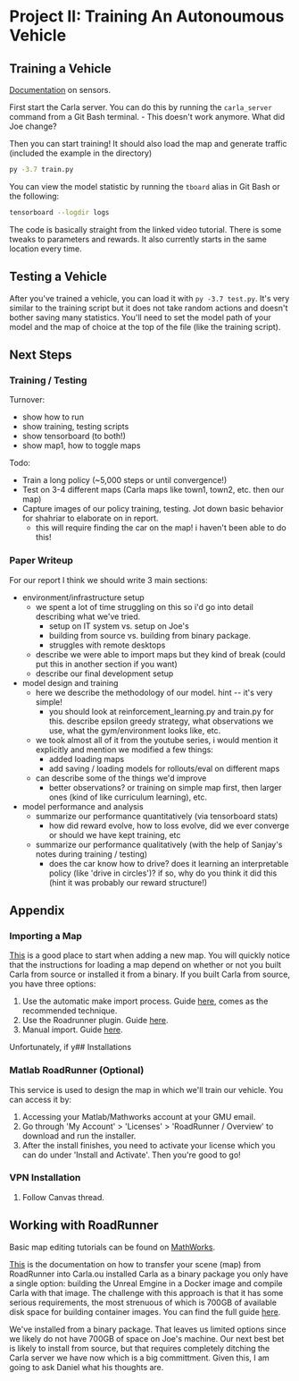 # Project II: Training An Autonoumous Vehicle

## Training a Vehicle

[Documentation](https://carla.readthedocs.io/en/0.9.15/ref_sensors/#rgb-camera) on sensors.

First start the Carla server. You can do this by running the `carla_server` command from a Git Bash terminal.
    - This doesn't work anymore. What did Joe change?

Then you can start training! It should also load the map and generate traffic (included the example in the directory)

```bash
py -3.7 train.py
```

You can view the model statistic by running the `tboard` alias in Git Bash or the following:

```bash
tensorboard --logdir logs
```

The code is basically straight from the linked video tutorial. There is some tweaks to parameters and rewards. It also currently starts in the same location every time.

## Testing a Vehicle

After you've trained a vehicle, you can load it with `py -3.7 test.py`. It's very similar to the training script but it does not take random actions and doesn't bother saving many statistics. You'll need to set the model path of your model and the map of choice at the top of the file (like the training script).

## Next Steps

### Training / Testing

Turnover:
- show how to run
- show training, testing scripts
- show tensorboard (to both!)
- show map1, how to toggle maps

Todo:
- Train a long policy (~5,000 steps or until convergence!)
- Test on 3-4 different maps (Carla maps like town1, town2, etc. then our map)
- Capture images of our policy training, testing. Jot down basic behavior for shahriar to elaborate on in report.
    - this will require finding the car on the map! i haven't been able to do this!

### Paper Writeup

For our report I think we should write 3 main sections:
- environment/infrastructure setup
    - we spent a lot of time struggling on this so i'd go into detail describing what we've tried.
        - setup on IT system vs. setup on Joe's
        - building from source vs. building from binary package.
        - struggles with remote desktops
    - describe we were able to import maps but they kind of break (could put this in another section if you want)
    - describe our final development setup
- model design and training
    - here we describe the methodology of our model. hint -- it's very simple!
        - you should look at reinforcement_learning.py and train.py for this. describe epsilon greedy strategy, what observations we use, what the gym/environment looks like, etc.
    - we took almost all of it from the youtube series, i would mention it explicitly and mention we modified a few things:
        - added loading maps
        - add saving / loading models for rollouts/eval on different maps
    - can describe some of the things we'd improve
        - better observations? or training on simple map first, then larger ones (kind of like curriculum learning), etc.
- model performance and analysis
    - summarize our performance quantitatively (via tensorboard stats)
        - how did reward evolve, how to loss evolve, did we ever converge or should we have kept training, etc
    - summarize our performance qualitatively (with the help of Sanjay's notes during training / testing)
        - does the car know how to drive? does it learning an interpretable policy (like 'drive in circles')? if so, why do you think it did this (hint it was probably our reward structure!)


## Appendix

### Importing a Map

[This](https://carla.readthedocs.io/en/0.9.15/core_map/#custom-maps) is a good place to start when adding a new map. You will quickly notice that the instructions for loading a map depend on whether or not you built Carla from source or installed it from a binary. If you built Carla from source, you have three options:
1. Use the automatic make import process. Guide [here](https://carla.readthedocs.io/en/0.9.15/tuto_M_add_map_source/), comes as the recommended technique.
2. Use the Roadrunner plugin. Guide [here](https://carla.readthedocs.io/en/0.9.15/tuto_M_add_map_alternative/#roadrunner-plugin-import).
3. Manual import. Guide [here](https://carla.readthedocs.io/en/0.9.15/tuto_M_add_map_alternative/#manual-import).

Unfortunately, if y## Installations

### Matlab RoadRunner (Optional)

This service is used to design the map in which we'll train our vehicle. You can access it by:
1. Accessing your Matlab/Mathworks account at your GMU email.
2. Go through 'My Account' > 'Licenses' > 'RoadRunner / Overview' to download and run the installer.
3. After the install finishes, you need to activate your license which you can do under 'Install and Activate'. Then you're good to go!

### VPN Installation

1. Follow Canvas thread.

## Working with RoadRunner

Basic map editing tutorials can be found on [MathWorks](https://www.mathworks.com/videos/series/getting-started-with-roadrunner.html).

[This](https://carla.readthedocs.io/en/latest/tuto_M_generate_map/) is the documentation on how to transfer your scene (map) from RoadRunner into Carla.ou installed Carla as a binary package you only have a single option: building the Unreal Emgine in a Docker image and compile Carla with that image. The challenge with this approach is that it has some serious requirements, the most strenuous of which is 700GB of available disk space for building container images. You can find the full guide [here](https://carla.readthedocs.io/en/0.9.15/tuto_M_add_map_package/).

We've installed from a binary package. That leaves us limited options since we likely do not have 700GB of space on Joe's machine. Our next best bet is likely to install from source, but that requires completely ditching the Carla server we have now which is a big committment. Given this, I am going to ask Daniel what his thoughts are.

